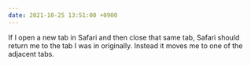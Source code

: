 ```yaml
---
date: 2021-10-25 13:51:00 +0900
---
```


If I open a new tab in Safari and then close that same tab, Safari should return me to the tab I was in originally. Instead it moves me to one of the adjacent tabs.
